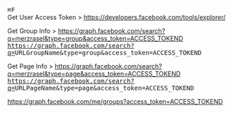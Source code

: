 <kbd>⌘F</kbd><br />
Get User Access Token > https://developers.facebook.com/tools/explorer/ <br />

Get Group Info > https://graph.facebook.com/search?q=merzrasel&type=group&access_token=ACCESS_TOKEND<br />
<kbd>https://graph.facebook.com/search?q=<kbd>URLGroupName</kbd>&type=group&access_token=<kbd>ACCESS_TOKEND</kbd></kbd><br />

Get Page Info > https://graph.facebook.com/search?q=merzrasel&type=page&access_token=ACCESS_TOKEND<br />
<kbd>https://graph.facebook.com/search?q=<kbd>URLPageName</kbd>&type=page&access_token=<kbd>ACCESS_TOKEND</kbd></kbd><br />

https://graph.facebook.com/me/groups?access_token=ACCESS_TOKEND
